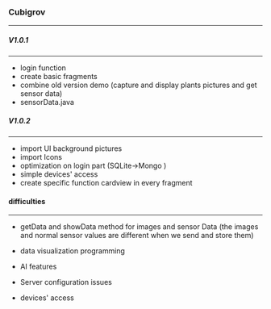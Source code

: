 ### Cubigrov

[Our Website]: http://mack.stu1688.com/cscs/7/home.html



---
#####  V1.0.1
---
- login function
- create basic fragments 
- combine  old version demo (capture and display  plants pictures and get sensor data)
- sensorData.java  



##### V1.0.2
---
- import UI background pictures
- import Icons
- optimization on login part (SQLite->Mongo )
- simple devices' access
- create specific function cardview in every fragment



#### difficulties
---
 -  getData and showData method for images and sensor Data (the images and normal sensor values are different when we send and store them)

 - data visualization programming

 - AI features 

 - Server configuration issues

 - devices' access
